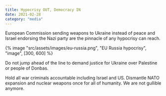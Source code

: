 ```yaml
---
title: Hypocrisy OUT, Democracy IN
date: 2021-02-28
category: "media"
---
```


European Commission sending weapons to Ukraine instead of peace and Israel endorsing the Nazi party are the pinnacle of any hypocrisy can reach.

<!-- excerpt -->

{% image "src/assets/images/eu-russia.png", "EU Russia hypocrisy", "image", [300, 600] %}

Do not jump ahead of the line to demand justice for Ukraine over Palestine or people of Donbas.

Hold all war criminals accountable including Israel and US. Dismantle NATO expansion and nuclear weapons once for all of humanity. We are not gullible anymore.
